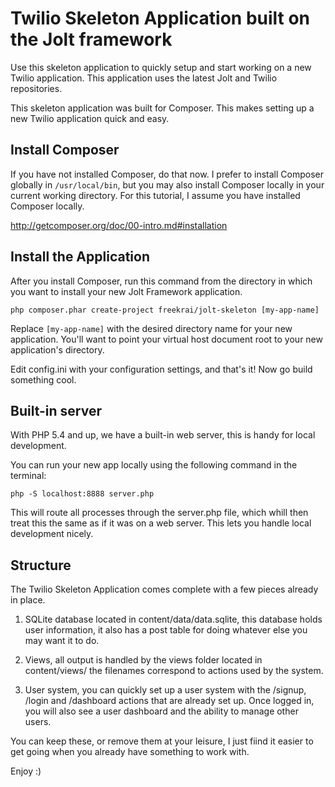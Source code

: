 # Twilio Skeleton Application built on the Jolt framework

Use this skeleton application to quickly setup and start working on a new Twilio application. This application uses the latest Jolt and Twilio repositories.

This skeleton application was built for Composer. This makes setting up a new Twilio application quick and easy.

## Install Composer

If you have not installed Composer, do that now. I prefer to install Composer globally in `/usr/local/bin`, but you may also install Composer locally in your current working directory. For this tutorial, I assume you have installed Composer locally.

<http://getcomposer.org/doc/00-intro.md#installation>

## Install the Application

After you install Composer, run this command from the directory in which you want to install your new Jolt Framework application.

    php composer.phar create-project freekrai/jolt-skeleton [my-app-name]

Replace <code>[my-app-name]</code> with the desired directory name for your new application. You'll want to point your virtual host document root to your new application's directory.

Edit config.ini with your configuration settings, and that's it! Now go build something cool.

## Built-in server

With PHP 5.4 and up, we have a built-in web server, this is handy for local development.

You can run your new app locally using the following command in the terminal:

	php -S localhost:8888 server.php
	
This will route all processes through the server.php file, which whill then treat this the same as if it was on a web server. This lets you handle local development nicely.

## Structure

The Twilio Skeleton Application comes complete with a few pieces already in place.

1. SQLite database located in content/data/data.sqlite, this database holds user information, it also has a post table for doing whatever else you may want it to do.

2. Views, all output is handled by the views folder located in content/views/ the filenames correspond to actions used by the system.

3. User system, you can quickly set up a user system with the /signup, /login and /dashboard actions that are already set up. Once logged in, you will also see a user dashboard and the ability to manage other users.

You can keep these, or remove them at your leisure, I just fiind it easier to get going when you already have something to work with. 

Enjoy :)
